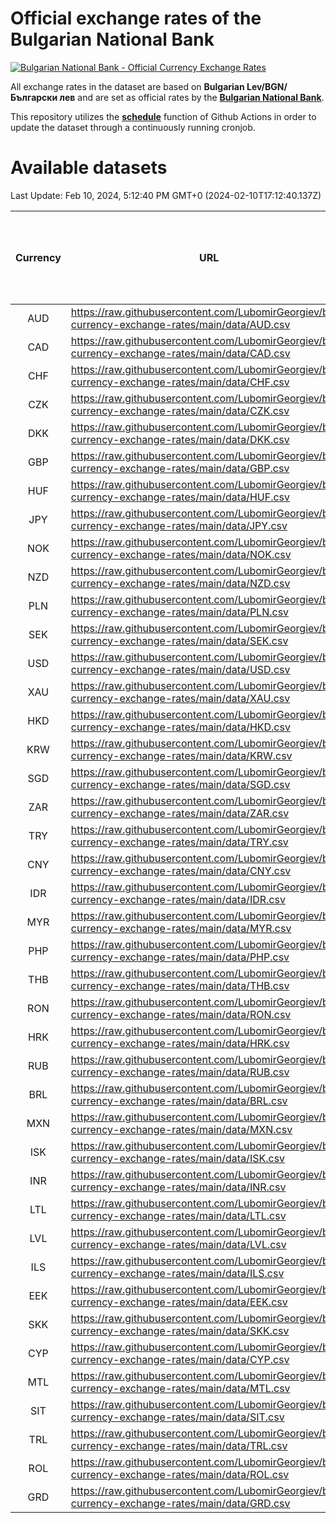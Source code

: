 # Official exchange rates of the Bulgarian National Bank

[![Bulgarian National Bank - Official Currency Exchange Rates](https://github.com/LubomirGeorgiev/bnb-currency-exchange-rates/actions/workflows/update-rates.yml/badge.svg?branch=main)](https://github.com/LubomirGeorgiev/bnb-currency-exchange-rates/actions/workflows/update-rates.yml)

All exchange rates in the dataset are based on **Bulgarian Lev/BGN/Български лев** and are set as official rates by the [**Bulgarian National Bank**](https://www.bnb.bg/Statistics/StExternalSector/StExchangeRates/StERForeignCurrencies/index.htm?toLang=_EN).

This repository utilizes the [**schedule**](https://docs.github.com/en/actions/reference/events-that-trigger-workflows) function of Github Actions in order to update the dataset through a continuously running cronjob.

# Available datasets

<!-- START LINKS (DO NOT EVER FU*ING DELETE THIS COMMENT FOR THE LOVE OF YOUR LIFE!!! IF YOU ARE CURIOS HOW IT WORKS, YOU CAN HAVE A LOOK AT ./src/updateReadme.ts) -->

Last Update: Feb 10, 2024, 5:12:40 PM GMT+0 (2024-02-10T17:12:40.137Z)

| Currency | URL                                                                                             | Number of records | Number of missing days that were filled in |
| :------: | ----------------------------------------------------------------------------------------------- | :---------------: | :----------------------------------------: |
|   AUD    | https://raw.githubusercontent.com/LubomirGeorgiev/bnb-currency-exchange-rates/main/data/AUD.csv |       8885        |                    2742                    |
|   CAD    | https://raw.githubusercontent.com/LubomirGeorgiev/bnb-currency-exchange-rates/main/data/CAD.csv |       8885        |                    2742                    |
|   CHF    | https://raw.githubusercontent.com/LubomirGeorgiev/bnb-currency-exchange-rates/main/data/CHF.csv |       8885        |                    2742                    |
|   CZK    | https://raw.githubusercontent.com/LubomirGeorgiev/bnb-currency-exchange-rates/main/data/CZK.csv |       8885        |                    2742                    |
|   DKK    | https://raw.githubusercontent.com/LubomirGeorgiev/bnb-currency-exchange-rates/main/data/DKK.csv |       8885        |                    2742                    |
|   GBP    | https://raw.githubusercontent.com/LubomirGeorgiev/bnb-currency-exchange-rates/main/data/GBP.csv |       8885        |                    2742                    |
|   HUF    | https://raw.githubusercontent.com/LubomirGeorgiev/bnb-currency-exchange-rates/main/data/HUF.csv |       8885        |                    2742                    |
|   JPY    | https://raw.githubusercontent.com/LubomirGeorgiev/bnb-currency-exchange-rates/main/data/JPY.csv |       8885        |                    2742                    |
|   NOK    | https://raw.githubusercontent.com/LubomirGeorgiev/bnb-currency-exchange-rates/main/data/NOK.csv |       8885        |                    2742                    |
|   NZD    | https://raw.githubusercontent.com/LubomirGeorgiev/bnb-currency-exchange-rates/main/data/NZD.csv |       8885        |                    2742                    |
|   PLN    | https://raw.githubusercontent.com/LubomirGeorgiev/bnb-currency-exchange-rates/main/data/PLN.csv |       8885        |                    2742                    |
|   SEK    | https://raw.githubusercontent.com/LubomirGeorgiev/bnb-currency-exchange-rates/main/data/SEK.csv |       8885        |                    2742                    |
|   USD    | https://raw.githubusercontent.com/LubomirGeorgiev/bnb-currency-exchange-rates/main/data/USD.csv |       8885        |                    2742                    |
|   XAU    | https://raw.githubusercontent.com/LubomirGeorgiev/bnb-currency-exchange-rates/main/data/XAU.csv |       8885        |                    2744                    |
|   HKD    | https://raw.githubusercontent.com/LubomirGeorgiev/bnb-currency-exchange-rates/main/data/HKD.csv |       8583        |                    2651                    |
|   KRW    | https://raw.githubusercontent.com/LubomirGeorgiev/bnb-currency-exchange-rates/main/data/KRW.csv |       8583        |                    2651                    |
|   SGD    | https://raw.githubusercontent.com/LubomirGeorgiev/bnb-currency-exchange-rates/main/data/SGD.csv |       8583        |                    2651                    |
|   ZAR    | https://raw.githubusercontent.com/LubomirGeorgiev/bnb-currency-exchange-rates/main/data/ZAR.csv |       8583        |                    2651                    |
|   TRY    | https://raw.githubusercontent.com/LubomirGeorgiev/bnb-currency-exchange-rates/main/data/TRY.csv |       7068        |                    2184                    |
|   CNY    | https://raw.githubusercontent.com/LubomirGeorgiev/bnb-currency-exchange-rates/main/data/CNY.csv |       6948        |                    2148                    |
|   IDR    | https://raw.githubusercontent.com/LubomirGeorgiev/bnb-currency-exchange-rates/main/data/IDR.csv |       6948        |                    2148                    |
|   MYR    | https://raw.githubusercontent.com/LubomirGeorgiev/bnb-currency-exchange-rates/main/data/MYR.csv |       6948        |                    2148                    |
|   PHP    | https://raw.githubusercontent.com/LubomirGeorgiev/bnb-currency-exchange-rates/main/data/PHP.csv |       6948        |                    2148                    |
|   THB    | https://raw.githubusercontent.com/LubomirGeorgiev/bnb-currency-exchange-rates/main/data/THB.csv |       6948        |                    2148                    |
|   RON    | https://raw.githubusercontent.com/LubomirGeorgiev/bnb-currency-exchange-rates/main/data/RON.csv |       6889        |                    2130                    |
|   HRK    | https://raw.githubusercontent.com/LubomirGeorgiev/bnb-currency-exchange-rates/main/data/HRK.csv |       6542        |                    2019                    |
|   RUB    | https://raw.githubusercontent.com/LubomirGeorgiev/bnb-currency-exchange-rates/main/data/RUB.csv |       6238        |                    1922                    |
|   BRL    | https://raw.githubusercontent.com/LubomirGeorgiev/bnb-currency-exchange-rates/main/data/BRL.csv |       5980        |                    1853                    |
|   MXN    | https://raw.githubusercontent.com/LubomirGeorgiev/bnb-currency-exchange-rates/main/data/MXN.csv |       5980        |                    1853                    |
|   ISK    | https://raw.githubusercontent.com/LubomirGeorgiev/bnb-currency-exchange-rates/main/data/ISK.csv |       5887        |                    1822                    |
|   INR    | https://raw.githubusercontent.com/LubomirGeorgiev/bnb-currency-exchange-rates/main/data/INR.csv |       5617        |                    1743                    |
|   LTL    | https://raw.githubusercontent.com/LubomirGeorgiev/bnb-currency-exchange-rates/main/data/LTL.csv |       5265        |                    1607                    |
|   LVL    | https://raw.githubusercontent.com/LubomirGeorgiev/bnb-currency-exchange-rates/main/data/LVL.csv |       4902        |                    1495                    |
|   ILS    | https://raw.githubusercontent.com/LubomirGeorgiev/bnb-currency-exchange-rates/main/data/ILS.csv |       4768        |                    1486                    |
|   EEK    | https://raw.githubusercontent.com/LubomirGeorgiev/bnb-currency-exchange-rates/main/data/EEK.csv |       4114        |                    1253                    |
|   SKK    | https://raw.githubusercontent.com/LubomirGeorgiev/bnb-currency-exchange-rates/main/data/SKK.csv |       2961        |                    903                     |
|   CYP    | https://raw.githubusercontent.com/LubomirGeorgiev/bnb-currency-exchange-rates/main/data/CYP.csv |       2901        |                    885                     |
|   MTL    | https://raw.githubusercontent.com/LubomirGeorgiev/bnb-currency-exchange-rates/main/data/MTL.csv |       2599        |                    794                     |
|   SIT    | https://raw.githubusercontent.com/LubomirGeorgiev/bnb-currency-exchange-rates/main/data/SIT.csv |       2541        |                    777                     |
|   TRL    | https://raw.githubusercontent.com/LubomirGeorgiev/bnb-currency-exchange-rates/main/data/TRL.csv |       1815        |                    556                     |
|   ROL    | https://raw.githubusercontent.com/LubomirGeorgiev/bnb-currency-exchange-rates/main/data/ROL.csv |       1694        |                    521                     |
|   GRD    | https://raw.githubusercontent.com/LubomirGeorgiev/bnb-currency-exchange-rates/main/data/GRD.csv |        361        |                    109                     |

<!-- END LINKS (DO NOT EVER FU*ING DELETE THIS COMMENT FOR THE LOVE OF YOUR LIFE!!! IF YOU ARE CURIOS HOW IT WORKS, YOU CAN HAVE A LOOK AT ./src/updateReadme.ts) -->
